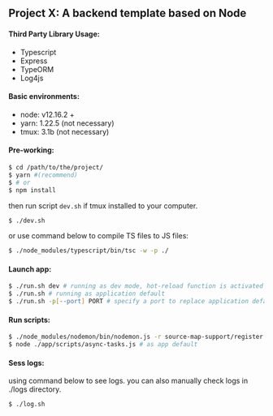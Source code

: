 ## Project X: A backend template based on Node

#### Third Party Library Usage:
* Typescript
* Express
* TypeORM
* Log4js
#### Basic environments:

* node: v12.16.2 +
* yarn: 1.22.5 (not necessary)
* tmux: 3.1b (not necessary)

#### Pre-working:

```zsh
$ cd /path/to/the/project/
$ yarn #(recommend)
$ # or
$ npm install
```

then run script `dev.sh` if tmux installed to your computer.

```zsh
$ ./dev.sh
```

or use command below to compile TS files to JS files:

```zsh
$ ./node_modules/typescript/bin/tsc -w -p ./
```

#### Launch app:
```zsh
$ ./run.sh dev # running as dev mode, hot-reload function is activated
$ ./run.sh # running as application default
$ ./run.sh -p[--port] PORT # specify a port to replace application default
```
#### Run scripts:

```zsh
$ ./node_modules/nodemon/bin/nodemon.js -r source-map-support/register ./app/scripts/async-tasks.js # as dev mode
$ node ./app/scripts/async-tasks.js # as app default
```
#### Sess logs:
using command below to see logs. you can also manually check logs in ./logs directory.
```zsh
$ ./log.sh
```